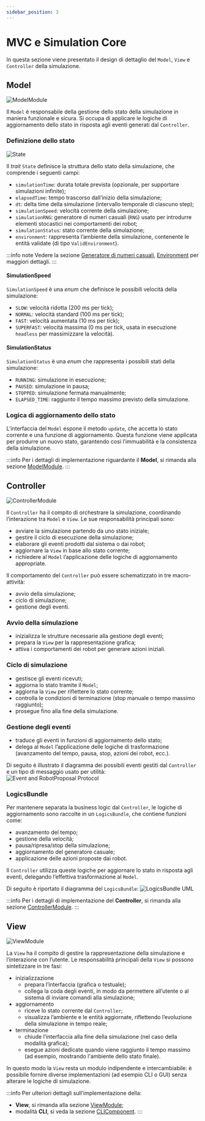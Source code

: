 ```yaml
---
sidebar_position: 3
---
```


# MVC e Simulation Core

In questa sezione viene presentato il design di dettaglio del `Model`, `View` e `Controller` della simulazione.

## Model

![ModelModule](../../static/img/04-detailed-design/model-module.png)

Il `Model` è responsabile della gestione dello stato della simulazione in maniera funzionale e sicura.
Si occupa di applicare le logiche di aggiornamento dello stato in risposta agli eventi generati dal `Controller`.

### Definizione dello stato

![State](../../static/img/04-detailed-design/state.png)

Il _trait_ `State` definisce la struttura dello stato della simulazione, che comprende i seguenti campi:

- `simulationTime`: durata totale prevista (opzionale, per supportare simulazioni infinite);
- `elapsedTime`: tempo trascorso dall’inizio della simulazione;
- `dt`: delta time della simulazione (intervallo temporale di ciascuno step);
- `simulationSpeed`: velocità corrente della simulazione;
- `simulationRNG`: generatore di numeri casuali (`RNG`) usato per introdurre elementi stocastici nei comportamenti dei
  robot;
- `simulationStatus`: stato corrente della simulazione;
- `environment`: rappresenta l’ambiente della simulazione, contenente le entità validate (di tipo `ValidEnvironment`).

:::info note
Vedere la sezione [Generatore di numeri casuali](./10-random-number-generator.md), [Environment](./04-environment.md) per
maggiori dettagli.
:::

#### SimulationSpeed

`SimulationSpeed` è una _enum_ che definisce le possibili velocità della simulazione:
- `SLOW`: velocità ridotta (200 ms per tick);
- `NORMAL`: velocità standard (100 ms per tick);
- `FAST`: velocità aumentata (10 ms per tick);
- `SUPERFAST`: velocità massima (0 ms per tick, usata in esecuzione `headless` per massimizzare la velocità).

#### SimulationStatus

`SimulationStatus` è una _enum_ che rappresenta i possibili stati della simulazione:

- `RUNNING`: simulazione in esecuzione;
- `PAUSED`: simulazione in pausa;
- `STOPPED`: simulazione fermata manualmente;
- `ELAPSED_TIME`: raggiunto il tempo massimo previsto della simulazione.

### Logica di aggiornamento dello stato

L’interfaccia del `Model` espone il metodo `update`, che accetta lo stato corrente e una funzione di aggiornamento.
Questa funzione viene applicata per produrre un nuovo stato, garantendo così l’immuabilità e la consistenza della
simulazione.

:::info
Per i dettagli di implementazione riguardante il **Model**, si rimanda alla
sezione [ModelModule](../05-implementation/04-giulia-nardicchia/mvc-implementation.md#modelmodule).
:::

## Controller

![ControllerModule](../../static/img/04-detailed-design/controller-module.png)

Il `Controller` ha il compito di orchestrare la simulazione, coordinando l’interazione tra `Model` e `View`.
Le sue responsabilità principali sono:

- avviare la simulazione partendo da uno stato iniziale;
- gestire il ciclo di esecuzione della simulazione;
- elaborare gli eventi prodotti dal sistema o dai robot;
- aggiornare la `View` in base allo stato corrente;
- richiedere al `Model` l’applicazione delle logiche di aggiornamento appropriate.

Il comportamento del `Controller` può essere schematizzato in tre macro-attività:

- avvio della simulazione;
- ciclo di simulazione;
- gestione degli eventi.

### Avvio della simulazione

- inizializza le strutture necessarie alla gestione degli eventi;
- prepara la `View` per la rappresentazione grafica;
- attiva i comportamenti dei robot per generare azioni iniziali.

### Ciclo di simulazione

- gestisce gli eventi ricevuti;
- aggiorna lo stato tramite il `Model`;
- aggiorna la `View` per riflettere lo stato corrente;
- controlla le condizioni di terminazione (stop manuale o tempo massimo raggiunto);
- prosegue fino alla fine della simulazione.

### Gestione degli eventi

- traduce gli eventi in funzioni di aggiornamento dello stato;
- delega al `Model` l’applicazione delle logiche di trasformazione (avanzamento del tempo, pausa, stop, azioni dei
  robot, ecc.).

Di seguito è illustrato il diagramma dei possibili eventi gestiti dal `Controller` e un tipo di messaggio usato per
utilità:
![Event and RobotProposal Protocol](../../static/img/04-detailed-design/protocol-message.png)

### LogicsBundle

Per mantenere separata la business logic dal `Controller`, le logiche di aggiornamento sono raccolte in un
`LogicsBundle`, che contiene funzioni come:

- avanzamento del tempo;
- gestione della velocità;
- pausa/ripresa/stop della simulazione;
- aggiornamento del generatore casuale;
- applicazione delle azioni proposte dai robot.

Il `Controller` utilizza queste logiche per aggiornare lo stato in risposta agli eventi, delegando l’effettiva
trasformazione al `Model`.

Di seguito è riportato il diagramma del `LogicsBundle`:
![LogicsBundle UML](../../static/img/04-detailed-design/logic.png)

:::info
Per i dettagli di implementazione del **Controller**, si rimanda alla
sezione [ControllerModule](../05-implementation/04-giulia-nardicchia/mvc-implementation.md#controllermodule).
:::

## View

![ViewModule](../../static/img/04-detailed-design/view-module.png)

La `View` ha il compito di gestire la rappresentazione della simulazione e l’interazione con l’utente.
Le responsabilità principali della `View` si possono sintetizzare in tre fasi:
- inizializzazione
  - prepara l’interfaccia (grafica o testuale);
  - collega la coda degli eventi, in modo da permettere all’utente o al sistema di inviare comandi alla simulazione;
- aggiornamento
  - riceve lo stato corrente dal `Controller`;
  - visualizza l’ambiente e le entità aggiornate, riflettendo l’evoluzione della simulazione in tempo reale;
- terminazione
  - chiude l’interfaccia alla fine della simulazione (nel caso della modalità grafica);
  - esegue azioni dedicate quando viene raggiunto il tempo massimo (ad esempio, mostrando l'ambiente dello stato finale).

In questo modo la `View` resta un modulo indipendente e intercambiabile: è possibile fornire diverse implementazioni (ad
esempio CLI o GUI) senza alterare le logiche di simulazione.

:::info
Per ulteriori dettagli sull’implementazione della:
- **View**, si rimanda alla
  sezione [ViewModule](../05-implementation/04-giulia-nardicchia/mvc-implementation.md#viewmodule);
- modalità **CLI**, si veda la sezione [CLIComponent](../05-implementation/04-giulia-nardicchia/cli.md#clicomponent).
:::